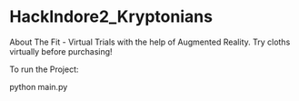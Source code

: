 # HackIndore2_Kryptonians
About The Fit - Virtual Trials with the help of Augmented Reality. Try cloths virtually before purchasing!


To run the Project:


python main.py
